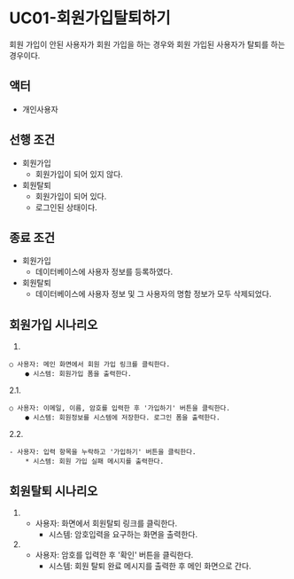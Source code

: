 # UC01-회원가입탈퇴하기
회원 가입이 안된 사용자가 회원 가입을 하는 경우와
회원 가입된 사용자가 탈퇴를 하는 경우이다.

## 액터
- 개인사용자

## 선행 조건
- 회원가입
    - 회원가입이 되어 있지 않다.
- 회원탈퇴
    - 회원가입이 되어 있다.
    - 로그인된 상태이다.

## 종료 조건
- 회원가입
    - 데이터베이스에 사용자 정보를 등록하였다.
- 회원탈퇴
    - 데이터베이스에 사용자 정보 및 그 사용자의 명함 정보가 모두 삭제되었다.

## 회원가입 시나리오
1.

    ○ 사용자: 메인 화면에서 회원 가입 링크를 클릭한다.
        ● 시스템: 회원가입 폼을 출력한다.

2.1.

    ○ 사용자: 이메일, 이름, 암호를 입력한 후 '가입하기' 버튼을 클릭한다.
        ● 시스템: 회원정보를 시스템에 저장한다. 로그인 폼을 출력한다.

2.2.

    - 사용자: 입력 항목을 누락하고 '가입하기' 버튼을 클릭한다.
        * 시스템: 회원 가입 실패 메시지를 출력한다.

## 회원탈퇴 시나리오
1.
    - 사용자: 화면에서 회원탈퇴 링크를 클릭한다.
        * 시스템: 암호입력을 요구하는 화면을 출력한다.
2.
    - 사용자: 암호를 입력한 후 '확인' 버튼을 클릭한다.
        * 시스템: 회원 탈퇴 완료 메시지를 출력한 후 메인 화면으로 간다.  
